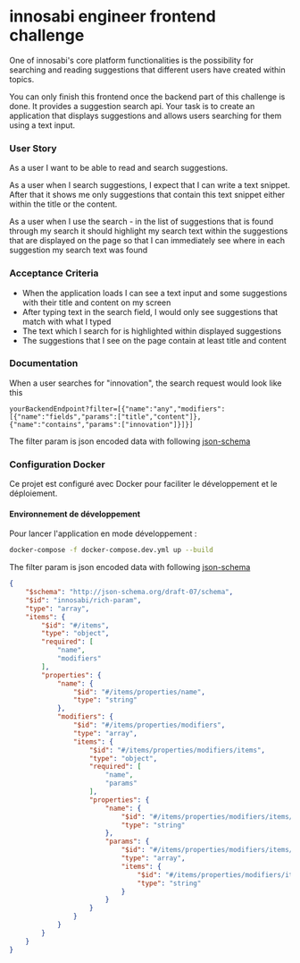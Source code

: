 innosabi engineer frontend challenge
===================================

One of innosabi's core platform functionalities is the possibility for searching and reading suggestions 
that different users have created within topics. 

You can only finish this frontend once the backend part of this challenge is done. It provides a
suggestion search api. Your task is to create an application that displays suggestions and allows users searching
for them using a text input.

### User Story
As a user
I want to be able to read and search suggestions.

As a user
when I search suggestions, I expect that I can write a text snippet. After that it shows me only suggestions that
contain this text snippet either within the title or the content.

As a user
when I use the search - in the list of suggestions that is found through my search it should highlight my search
text within the suggestions that are displayed on the page so that I can immediately see where in each suggestion my
search text was found

### Acceptance Criteria
- When the application loads I can see a text input and some suggestions with their title and content
  on my screen
- After typing text in the search field, I would only see suggestions that match with what I typed
- The text which I search for is highlighted within displayed suggestions
- The suggestions that I see on the page contain at least title and content

### Documentation
When a user searches for "innovation", the search request would look like this

``yourBackendEndpoint?filter=[{"name":"any","modifiers":[{"name":"fields","params":["title","content"]},{"name":"contains","params":["innovation"]}]}]``

The filter param is json encoded data with following [json-schema](https://json-schema.org/)

### Configuration Docker

Ce projet est configuré avec Docker pour faciliter le développement et le déploiement.

#### Environnement de développement

Pour lancer l'application en mode développement :

```bash
docker-compose -f docker-compose.dev.yml up --build
```

The filter param is json encoded data with following [json-schema](https://json-schema.org/)
```json
{
    "$schema": "http://json-schema.org/draft-07/schema",
    "$id": "innosabi/rich-param",
    "type": "array",
    "items": {
        "$id": "#/items",
        "type": "object",
        "required": [
            "name",
            "modifiers"
        ],
        "properties": {
            "name": {
                "$id": "#/items/properties/name",
                "type": "string"
            },
            "modifiers": {
                "$id": "#/items/properties/modifiers",
                "type": "array",
                "items": {
                    "$id": "#/items/properties/modifiers/items",
                    "type": "object",
                    "required": [
                        "name",
                        "params"
                    ],
                    "properties": {
                        "name": {
                            "$id": "#/items/properties/modifiers/items/properties/name",
                            "type": "string"
                        },
                        "params": {
                            "$id": "#/items/properties/modifiers/items/properties/params",
                            "type": "array",
                            "items": {
                                "$id": "#/items/properties/modifiers/items/properties/params/items",
                                "type": "string"
                            }
                        }
                    }
                }
            }
        }
    }
}
```

